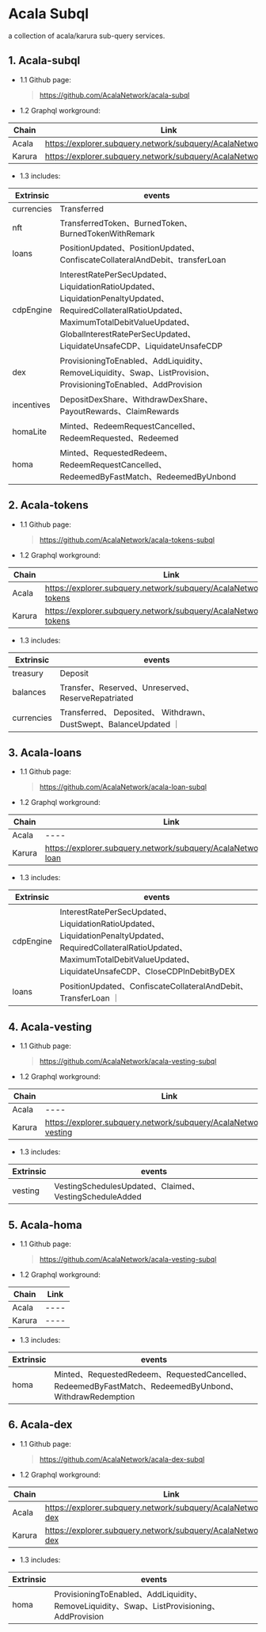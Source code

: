 # Acala Subql

a collection of acala/karura sub-query services.

## 1. Acala-subql

-   1.1 Github page:

    > https://github.com/AcalaNetwork/acala-subql

-   1.2 Graphql workground:

| Chain  | Link                                                           |
| ------ | -------------------------------------------------------------- |
| Acala  | https://explorer.subquery.network/subquery/AcalaNetwork/acala  |
| Karura | https://explorer.subquery.network/subquery/AcalaNetwork/karura |

-   1.3 includes:

| Extrinsic  | events                                                                                                                                                                                                                |
| ---------- | --------------------------------------------------------------------------------------------------------------------------------------------------------------------------------------------------------------------- |
| currencies | Transferred                                                                                                                                                                                                           |
| nft        | TransferredToken、BurnedToken、BurnedTokenWithRemark                                                                                                                                                                  |
| loans      | PositionUpdated、PositionUpdated、ConfiscateCollateralAndDebit、transferLoan                                                                                                                                          |
| cdpEngine  | InterestRatePerSecUpdated、LiquidationRatioUpdated、LiquidationPenaltyUpdated、RequiredCollateralRatioUpdated、MaximumTotalDebitValueUpdated、GlobalInterestRatePerSecUpdated、LiquidateUnsafeCDP、LiquidateUnsafeCDP |
| dex        | ProvisioningToEnabled、AddLiquidity、RemoveLiquidity、Swap、ListProvision、ProvisioningToEnabled、AddProvision                                                                                                        |
| incentives | DepositDexShare、WithdrawDexShare、PayoutRewards、ClaimRewards                                                                                                                                                        |
| homaLite   | Minted、RedeemRequestCancelled、RedeemRequested、Redeemed                                                                                                                                                             |
| homa       | Minted、RequestedRedeem、RedeemRequestCancelled、RedeemedByFastMatch、RedeemedByUnbond                                                                                                                                |

## 2. Acala-tokens

-   1.1 Github page:

    > https://github.com/AcalaNetwork/acala-tokens-subql

-   1.2 Graphql workground:

| Chain  | Link                                                                  |
| ------ | --------------------------------------------------------------------- |
| Acala  | https://explorer.subquery.network/subquery/AcalaNetwork/acala-tokens  |
| Karura | https://explorer.subquery.network/subquery/AcalaNetwork/karura-tokens |

-   1.3 includes:

| Extrinsic  | events                                                            |
| ---------- | ----------------------------------------------------------------- |
| treasury   | Deposit                                                           |
| balances   | Transfer、Reserved、Unreserved、ReserveRepatriated                |
| currencies | Transferred、 Deposited、 Withdrawn、DustSwept、BalanceUpdated ｜ |

## 3. Acala-loans

-   1.1 Github page:

    > https://github.com/AcalaNetwork/acala-loan-subql

-   1.2 Graphql workground:

| Chain  | Link                                                                |
| ------ | ------------------------------------------------------------------- |
| Acala  | ----                                                                |
| Karura | https://explorer.subquery.network/subquery/AcalaNetwork/karura-loan |

-   1.3 includes:

| Extrinsic | events                                                                                                                                                                                 |
| --------- | -------------------------------------------------------------------------------------------------------------------------------------------------------------------------------------- |
| cdpEngine | InterestRatePerSecUpdated、LiquidationRatioUpdated、LiquidationPenaltyUpdated、RequiredCollateralRatioUpdated、MaximumTotalDebitValueUpdated、LiquidateUnsafeCDP、CloseCDPInDebitByDEX |
| loans     | PositionUpdated、ConfiscateCollateralAndDebit、TransferLoan ｜                                                                                                                         |

## 4. Acala-vesting

-   1.1 Github page:

    > https://github.com/AcalaNetwork/acala-vesting-subql

-   1.2 Graphql workground:

| Chain  | Link                                                                  |
| ------ | --------------------------------------------------------------------- |
| Acala  | ----                                                                  |
| Karura | https://explorer.subquery.network/subquery/AcalaNetwork/acala-vesting |

-   1.3 includes:

| Extrinsic | events                                                 |
| --------- | ------------------------------------------------------ |
| vesting   | VestingSchedulesUpdated、Claimed、VestingScheduleAdded |

## 5. Acala-homa

-   1.1 Github page:

    > https://github.com/AcalaNetwork/acala-vesting-subql

-   1.2 Graphql workground:

| Chain  | Link |
| ------ | ---- |
| Acala  | ---- |
| Karura | ---- |

-   1.3 includes:

| Extrinsic | events                                                                                                 |
| --------- | ------------------------------------------------------------------------------------------------------ |
| homa      | Minted、RequestedRedeem、RequestedCancelled、RedeemedByFastMatch、RedeemedByUnbond、WithdrawRedemption |

## 6. Acala-dex

-   1.1 Github page:

    > https://github.com/AcalaNetwork/acala-dex-subql

-   1.2 Graphql workground:

| Chain  | Link |
| ------ | ---- |
| Acala  | https://explorer.subquery.network/subquery/AcalaNetwork/acala-dex |
| Karura | https://explorer.subquery.network/subquery/AcalaNetwork/karura-dex |

-   1.3 includes:

| Extrinsic | events                                                                                                 |
| --------- | ------------------------------------------------------------------------------------------------------ |
| homa      | ProvisioningToEnabled、AddLiquidity、RemoveLiquidity、Swap、ListProvisioning、AddProvision |
